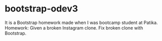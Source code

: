 # bootstrap-odev3

It is a Bootstrap homework made when I was bootcamp student at Patika. Homework: Given a broken Instagram clone. Fix broken clone with Bootstrap.
